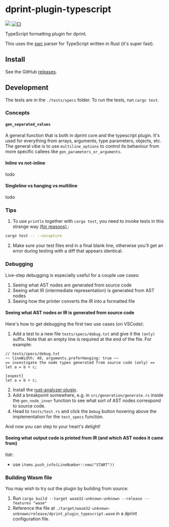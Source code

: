 # dprint-plugin-typescript

[![](https://img.shields.io/crates/v/dprint-plugin-typescript.svg)](https://crates.io/crates/dprint-plugin-typescript) [![CI](https://github.com/dprint/dprint-plugin-typescript/workflows/CI/badge.svg)](https://github.com/dprint/dprint-plugin-typescript/actions?query=workflow%3ACI)

TypeScript formatting plugin for dprint.

This uses the [swc](https://github.com/swc-project/swc) parser for TypeScript written in Rust (it's super fast).

## Install

See the GitHub [releases](https://github.com/dprint/dprint-plugin-typescript/releases).

## Development

The tests are in the `./tests/specs` folder. To run the tests, run `cargo test`.

### Concepts

#### `gen_separated_values`

A general function that is both in dprint core and the typescript plugin. It's used for everything from arrays, arguments, type parameters, objects, etc. The general vibe is to use `multiline_options` to control its behaviour from more specific callees like `gen_parameters_or_arguments`.

#### Inline vs not-inline

todo

#### Singleline vs hanging vs multiline

todo

### Tips

1. To use `println` together with `cargo test`, you need to invoke tests in this strange way [ (for reasons) ](https://github.com/rust-lang/cargo/issues/296):

```sh
cargo test -- --nocapture
```

2. Make sure your test files end in a final blank line, otherwise you'll get an error during testing with a diff that appears identical.

### Debugging

Live-step debugging is especially useful for a couple use cases:
1. Seeing what AST nodes are generated from source code
2. Seeing what IR (intermediate representation) is generated from AST nodes
2. Seeing how the printer converts the IR into a formatted file

#### Seeing what AST nodes or IR is generated from source code

Here's how to get debugging the first two use cases (on VSCode):

1. Add a test to a new file `tests/specs/debug.txt` and give it the `(only)` suffix. Note that an empty line is required at the end of the file. For example:

```
// tests/specs/debug.txt
~~ lineWidth: 40, arguments.preferHanging: true ~~
== investigate the node types generated from source code (only) ==
let a = b + c;

[expect]
let a = b + c;

```

2. Install the [rust-analyzer plugin](https://marketplace.visualstudio.com/items?itemName=rust-lang.rust-analyzer).
3. Add a breakpoint somewhere, e.g. in `src/generation/generate.rs` inside the `gen_node_inner` function to see what sort of AST nodes correspond to source code.
4. Head to `tests/test.rs` and click the `Debug` button hovering above the implementation for the `test_specs` function.

And now you can step to your heart's delight!

#### Seeing what output code is printed from IR (and which AST nodes it came from)

tldr:
- use `items.push_info(LineNumber::new("START"))` 

### Building Wasm file

You may wish to try out the plugin by building from source:

1. Run `cargo build --target wasm32-unknown-unknown --release --features "wasm"`
1. Reference the file at `./target/wasm32-unknown-unknown/release/dprint_plugin_typescript.wasm` in a dprint configuration file.
